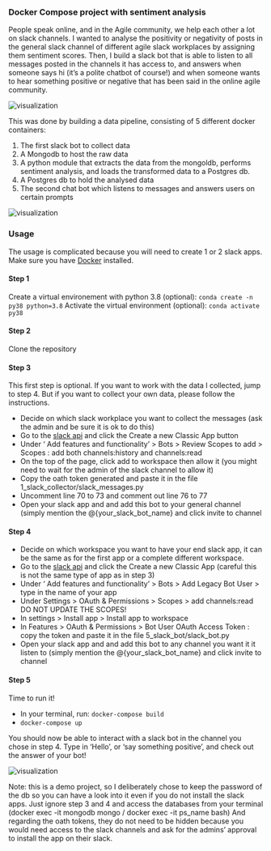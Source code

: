 ### Docker Compose project with sentiment analysis 

People speak online, and in the Agile community, we help each other a lot on slack channels. I wanted to analyse the positivity or negativity of posts in the general slack channel of different agile slack workplaces by assigning them sentiment scores. 
Then, I build a slack bot that is able to listen to all messages posted in the channels it has access to, and answers when someone says hi (it’s a polite chatbot of course!) and when someone wants to hear something positive or negative that has been said in the online agile community.

![visualization](./images/data_pipeline.png)


This was done by building a data pipeline, consisting of 5 different docker containers:
1) The first slack bot to collect data
2) A Mongodb to host the raw data
3) A python module that extracts the data from the mongoldb, performs sentiment analysis, and loads the transformed data to a Postgres db. 
4) A Postgres db to hold the analysed data
5) The second chat bot which listens to messages and answers users on certain prompts

![visualization](./images/hi.png) 

### Usage 
The usage is complicated because you will need to create 1 or 2 slack apps. Make sure you have [Docker](https://docs.docker.com/get-docker/) installed.

#### Step 1
Create a virtual environement with python 3.8 (optional): `conda create -n py38 python=3.8`
Activate the virtual environment (optional): `conda activate py38`

#### Step 2
Clone the repository

#### Step 3
This first step is optional. If you want to work with the data I collected, jump to step 4. But if you want to collect your own data, please follow the instructions.
- Decide on which slack workplace you want to collect the messages (ask the admin and be sure it is ok to do this)
- Go to the [slack api](https://api.slack.com/apps) and click the Create a new Classic App button 
- Under ‘ Add features and functionality’  > Bots > Review Scopes to add > Scopes : add both channels:history and channels:read
- On the top of the page, click add to workspace then allow it (you might need to wait for the admin of the slack channel to allow it) 
- Copy the oath token generated and paste it in the file 1_slack_collector/slack_messages.py
- Uncomment line 70 to 73 and comment out line 76 to 77
- Open your slack app and and add this bot to your general channel (simply mention the @{your_slack_bot_name}  and click invite to channel 

#### Step 4
- Decide on which workspace you want to have your end slack app, it can be the same as for the first app or a complete different workspace. 
- Go to the [slack api](https://api.slack.com/apps?new_classic_app=1) and click the Create a new Classic App (careful this is not the same type of app as in step 3)
- Under ‘ Add features and functionality’  > Bots > Add Legacy Bot User > type in the name of your app 
- Under Settings > OAuth & Permissions > Scopes > add channels:read
DO NOT UPDATE THE SCOPES! 
- In settings > Install app > Install app to workspace 
- In Features > OAuth & Permissions > Bot User OAuth Access Token : copy the token and paste it in the file 5_slack_bot/slack_bot.py
- Open your slack app and and add this bot to any channel you want it it listen to (simply mention the @{your_slack_bot_name}  and click invite to channel

#### Step 5
Time to run it! 
- In your terminal, run: `docker-compose build` 
- `docker-compose up`

You should now be able to interact with a slack bot in the channel you chose in step 4. Type in ‘Hello’, or ‘say something positive’, and check out the answer of your bot! 

![visualization](./images/answer.png)

Note: this is a demo project, so I deliberately chose to keep the password of the db so you can have a look into it even if you do not install the slack apps. Just ignore step 3 and 4 and access the databases from your terminal (docker exec -it mongodb mongo / docker exec -it ps_name bash) 
And regarding the oath tokens, they do not need to be hidden because you would need access to the slack channels and ask for the admins’ approval to install the app on their slack. 

